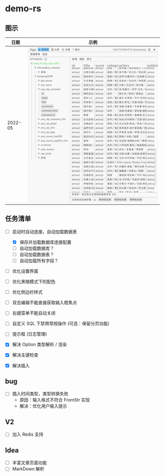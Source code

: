 # demo-rs

## 图示

| 日期 | 示例 |
|------|-------|
| 2022-05 |![2022-05](assets/img/7.13.jpg)|

## 任务清单

- [ ] 启动时自动连接，自动加载数据表
  - [x] 保存并加载数据库连接配置
  - [ ] 自动加载数据库？
  - [ ] 自动加载数据表？
  - [ ] 自动加载所有字段？
- [ ] 优化设置界面
- [ ] 优化黑暗模式下的配色
- [ ] 优化侧边栏样式
- [ ] 双击编辑不能直接获取输入框焦点
- [ ] 右键菜单不能自动关闭
- [ ] 自定义 SQL 下禁用常规操作 (可选：保留分页功能)
- [ ] 提示框 (日志管理)

- [x] 解决 Option 类型解析 / 渲染
- [x] 解决主键检查
- [x] 解决插入

## bug

- [ ] 插入时间类型，类型转换失败
  - 原因：输入格式不符合 FromStr 实现
  - 解决：优化用户输入提示

## V2

- [ ] 加入 Redis 支持

## Idea

- [ ] 丰富文章页面功能
- [ ] MarkDown 解析
